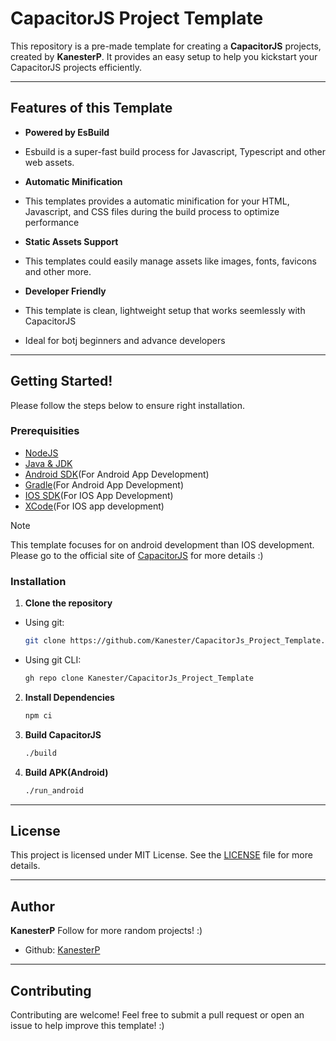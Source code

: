 # CapacitorJS Project Template

This repository is a pre-made template for creating a **CapacitorJS** projects, created by **KanesterP**. It provides an easy setup to help you kickstart your CapacitorJS projects efficiently.

---

## Features of this Template

 - **Powered by EsBuild**
  - Esbuild is a super-fast build process for Javascript, Typescript and other web assets.

 - **Automatic Minification**
  - This templates provides a automatic minification for your HTML, Javascript, and CSS files during the build process to optimize performance

 - **Static Assets Support**
  - This templates could easily manage assets like images, fonts, favicons and other more.

 - **Developer Friendly**
  - This template is clean, lightweight setup that works seemlessly with CapacitorJS
  - Ideal for botj beginners and advance developers

---

## Getting Started!

Please follow the steps below to ensure right installation.

### Prerequisities

 - [NodeJS](https://nodejs.org/)
 - [Java & JDK](https://www.java.com)
 - [Android SDK](https://developer.android.com/)(For Android App Development)
 - [Gradle](https://gradle.org/)(For Android App Development)
 - [IOS SDK](https://developer.apple.com/)(For IOS App Development)
 - [XCode](https://developer.apple.com/)(For IOS app development)

 > [!NOTE]
 > This template focuses for on android development than IOS development. Please go to the official site of [CapacitorJS](https://capacitorjs.com) for more details :)

### Installation

1. **Clone the repository**
  - Using git:
    ```bash
    git clone https://github.com/Kanester/CapacitorJs_Project_Template.git
    ```

  - Using git CLI:
    ```bash
    gh repo clone Kanester/CapacitorJs_Project_Template
    ```

2. **Install Dependencies**
    ```bash
    npm ci
    ```

3. **Build CapacitorJS**
    ```bash
    ./build
    ```

4. **Build APK(Android)**
    ```bash
    ./run_android
    ```

---

## License

This project is licensed under MIT License. See the [LICENSE](./LICENSE) file for more details.

---

## Author

**KanesterP**
Follow for more random projects! :)
 * Github: [KanesterP](https://github.com/Kanester/)

---

## Contributing

Contributing are welcome! Feel free to submit a pull request or open an issue to help improve this template! :)
